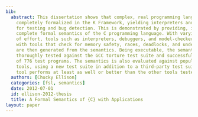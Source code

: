 ```yaml
---
bib:
  abstract: This dissertation shows that complex, real programming languages can be
    completely formalized in the K Framework, yielding interpreters and analysis tools
    for testing and bug detection. This is demonstrated by providing, in K, the first
    complete formal semantics of the C programming language. With varying degrees
    of effort, tools such as interpreters, debuggers, and model-checkers, together
    with tools that check for memory safety, races, deadlocks, and undefined behavior
    are then generated from the semantics. Being executable, the semantics has been
    thoroughly tested against the GCC torture test suite and successfully passes 99.2\%
    of 776 test programs. The semantics is also evaluated against popular analysis
    tools, using a new test suite in addition to a third-party test suite. The semantics-based
    tool performs at least as well or better than the other tools tested.
  authors: [Chucky Ellison]
  categories: [fsl, semantics]
  date: 2012-07-01
  id: ellison-2012-thesis
  title: A Formal Semantics of {C} with Applications
layout: paper
---
```

